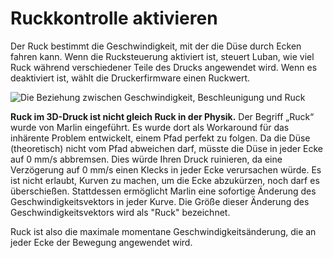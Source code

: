 Ruckkontrolle aktivieren
====
Der Ruck bestimmt die Geschwindigkeit, mit der die Düse durch Ecken fahren kann. Wenn die Rucksteuerung aktiviert ist, steuert Luban, wie viel Ruck während verschiedener Teile des Drucks angewendet wird. Wenn es deaktiviert ist, wählt die Druckerfirmware einen Ruckwert.

![Die Beziehung zwischen Geschwindigkeit, Beschleunigung und Ruck](../images/velocity_acceleration_jerk.svg)

**Ruck im 3D-Druck ist nicht gleich Ruck in der Physik.** Der Begriff „Ruck“ wurde von Marlin eingeführt. Es wurde dort als Workaround für das inhärente Problem entwickelt, einem Pfad perfekt zu folgen. Da die Düse (theoretisch) nicht vom Pfad abweichen darf, müsste die Düse in jeder Ecke auf 0 mm/s abbremsen. Dies würde Ihren Druck ruinieren, da eine Verzögerung auf 0 mm/s einen Klecks in jeder Ecke verursachen würde. Es ist nicht erlaubt, Kurven zu machen, um die Ecke abzukürzen, noch darf es überschießen. Stattdessen ermöglicht Marlin eine sofortige Änderung des Geschwindigkeitsvektors in jeder Kurve. Die Größe dieser Änderung des Geschwindigkeitsvektors wird als "Ruck" bezeichnet.

Ruck ist also die maximale momentane Geschwindigkeitsänderung, die an jeder Ecke der Bewegung angewendet wird.